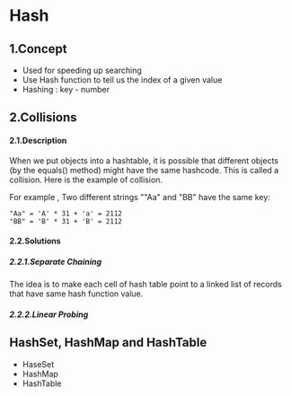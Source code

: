 # Hash
## 1.Concept
* Used for speeding up searching
* Use Hash function to tell us the index of a given value
* Hashing : key - number


## 2.Collisions
#### 2.1.Description
When we put objects into a hashtable, it is possible that different objects (by the equals() method) might have the same hashcode. This is called a collision. Here is the example of collision. 

For example , Two different strings ""Aa" and "BB" have the same key: 

```
"Aa" = 'A' * 31 + 'a' = 2112
"BB" = 'B' * 31 + 'B' = 2112
```

#### 2.2.Solutions
##### 2.2.1.Separate Chaining
The idea is to make each cell of hash table point to a linked list of records that have same hash function value.


##### 2.2.2.Linear Probing


## HashSet, HashMap and HashTable
* HaseSet
* HashMap
* HashTable